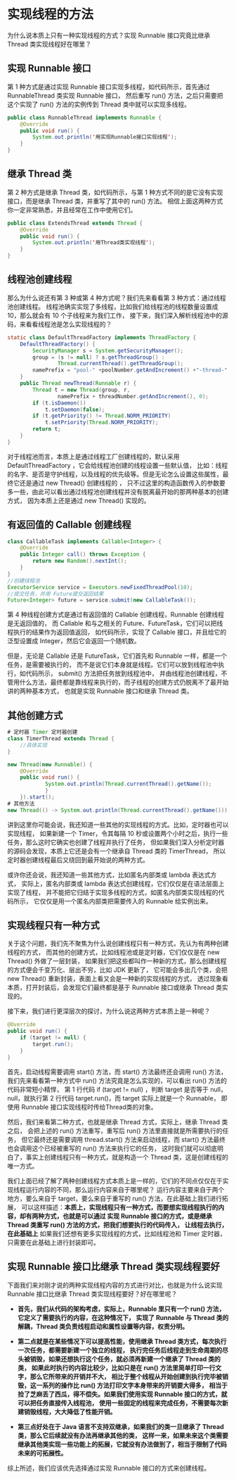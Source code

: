 # 实现线程的方法
为什么说本质上只有一种实现线程的方式？实现 Runnable 接口究竟比继承 Thread 类实现线程好在哪里？

## 实现 Runnable 接口

第 1 种方式是通过实现 Runnable 接口实现多线程，如代码所示，首先通过 RunnableThread 类实现 Runnable 接口，
然后重写 run() 方法，之后只需要把这个实现了 run() 方法的实例传到 Thread 类中就可以实现多线程。

```java
public class RunnableThread implements Runnable {
    @Override
    public void run() {
        System.out.println('用实现Runnable接口实现线程');
    }
}
```

## 继承 Thread 类

第 2 种方式是继承 Thread 类，如代码所示，与第 1 种方式不同的是它没有实现接口，而是继承 Thread 类，并重写了其中的 run() 方法。
相信上面这两种方式你一定非常熟悉，并且经常在工作中使用它们。
```java
public class ExtendsThread extends Thread {
    @Override
    public void run() {
        System.out.println('用Thread类实现线程');
    }
}
```

## 线程池创建线程

那么为什么说还有第 3 种或第 4 种方式呢？我们先来看看第 3 种方式：通过线程池创建线程。
线程池确实实现了多线程，比如我们给线程池的线程数量设置成 10，那么就会有 10 个子线程来为我们工作，
接下来，我们深入解析线程池中的源码，来看看线程池是怎么实现线程的？

```java
static class DefaultThreadFactory implements ThreadFactory {
    DefaultThreadFactory() {
        SecurityManager s = System.getSecurityManager();
        group = (s != null) ? s.getThreadGroup() :
                Thread.currentThread().getThreadGroup();
        namePrefix = "pool-" +poolNumber.getAndIncrement() +"-thread-";
    }
    public Thread newThread(Runnable r) {
        Thread t = new Thread(group, r,
                namePrefix + threadNumber.getAndIncrement(), 0);
        if (t.isDaemon())
            t.setDaemon(false);
        if (t.getPriority() != Thread.NORM_PRIORITY)
            t.setPriority(Thread.NORM_PRIORITY);
        return t;
    }
}
```

对于线程池而言，本质上是通过线程工厂创建线程的，默认采用 DefaultThreadFactory ，它会给线程池创建的线程设置一些默认值，
比如：线程的名字、是否是守护线程，以及线程的优先级等。但是无论怎么设置这些属性，最终它还是通过 new Thread() 创建线程的 ，
只不过这里的构造函数传入的参数要多一些，由此可以看出通过线程池创建线程并没有脱离最开始的那两种基本的创建方式，
因为本质上还是通过 new Thread() 实现的。

## 有返回值的 Callable 创建线程
```java
class CallableTask implements Callable<Integer> {
    @Override
    public Integer call() throws Exception {
        return new Random().nextInt();
    }
}
//创建线程池
ExecutorService service = Executors.newFixedThreadPool(10);
//提交任务，并用 Future提交返回结果
Future<Integer> future = service.submit(new CallableTask());
```
第 4 种线程创建方式是通过有返回值的 Callable 创建线程，Runnable 创建线程是无返回值的，
而 Callable 和与之相关的 Future、FutureTask，它们可以把线程执行的结果作为返回值返回，
如代码所示，实现了 Callable 接口，并且给它的泛型设置成 Integer，然后它会返回一个随机数。

但是，无论是 Callable 还是 FutureTask，它们首先和 Runnable 一样，都是一个任务，是需要被执行的，
而不是说它们本身就是线程。它们可以放到线程池中执行，如代码所示， submit() 方法把任务放到线程池中，
并由线程池创建线程，不管用什么方法，最终都是靠线程来执行的，而子线程的创建方式仍脱离不了最开始讲的两种基本方式，
也就是实现 Runnable 接口和继承 Thread 类。

## 其他创建方式

```java
# 定时器 Timer 定时器创建
class TimerThread extends Thread {
    //具体实现
}

new Thread(new Runnable() {
    @Override
    public void run() {
            System.out.println(Thread.currentThread().getName());
            }
    }).start();
# 其他方法
new Thread(() -> System.out.println(Thread.currentThread().getName())).start();
```
讲到这里你可能会说，我还知道一些其他的实现线程的方式。比如，定时器也可以实现线程，
如果新建一个 Timer，令其每隔 10 秒或设置两个小时之后，执行一些任务，那么这时它确实也创建了线程并执行了任务，
但如果我们深入分析定时器的源码会发现，本质上它还是会有一个继承自 Thread 类的 TimerThread，
所以定时器创建线程最后又绕回到最开始说的两种方式。

或许你还会说，我还知道一些其他方式，比如匿名内部类或 lambda 表达式方式，
实际上，匿名内部类或 lambda 表达式创建线程，它们仅仅是在语法层面上实现了线程，
并不能把它归结于实现多线程的方式，如匿名内部类实现线程的代码所示，
它仅仅是用一个匿名内部类把需要传入的 Runnable 给实例出来。

## 实现线程只有一种方式

关于这个问题，我们先不聚焦为什么说创建线程只有一种方式，先认为有两种创建线程的方式，
而其他的创建方式，比如线程池或是定时器，它们仅仅是在 new Thread() 外做了一层封装，
如果我们把这些都叫作一种新的方式，那么创建线程的方式便会千变万化、层出不穷，比如 JDK 更新了，
它可能会多出几个类，会把 new Thread() 重新封装，表面上看又会是一种新的实现线程的方式，
透过现象看本质，打开封装后，会发现它们最终都是基于 Runnable 接口或继承 Thread 类实现的。

接下来，我们进行更深层次的探讨，为什么说这两种方式本质上是一种呢？
```java
@Override
public void run() {
    if (target != null) {
        target.run();
    }
}
```
首先，启动线程需要调用 start() 方法，而 start() 方法最终还会调用 run() 方法，
我们先来看看第一种方式中 run() 方法究竟是怎么实现的，可以看出 run() 方法的代码非常短小精悍，
第 1 行代码 if (target != null) ，判断 target 是否等于 null，
null，就执行第 2 行代码 target.run()，而 target 实际上就是一个 Runnable，
即使用 Runnable 接口实现线程时传给Thread类的对象。

然后，我们来看第二种方式，也就是继承 Thread 方式，实际上，继承 Thread 类之后，
会把上述的 run() 方法重写，重写后 run() 方法里直接就是所需要执行的任务，
但它最终还是需要调用 thread.start() 方法来启动线程，而 start() 方法最终也会调用这个已经被重写的 run() 方法来执行它的任务，
这时我们就可以彻底明白了，事实上创建线程只有一种方式，就是构造一个 Thread 类，这是创建线程的唯一方式。

我们上面已经了解了两种创建线程方式本质上是一样的，它们的不同点仅仅在于实现线程运行内容的不同，那么运行内容来自于哪里呢？
运行内容主要来自于两个地方，要么来自于 target，要么来自于重写的 run() 方法，在此基础上我们进行拓展，
可以这样描述：**本质上，实现线程只有一种方式，而要想实现线程执行的内容，却有两种方式，也就是可以通过 
实现 Runnable 接口的方式，或是继承 Thread 类重写 run() 方法的方式，把我们想要执行的代码传入，
让线程去执行，在此基础上** 如果我们还想有更多实现线程的方式，比如线程池和 Timer 定时器，只需要在此基础上进行封装即可。

## 实现 Runnable 接口比继承 Thread 类实现线程要好

下面我们来对刚才说的两种实现线程内容的方式进行对比，也就是为什么说实现 Runnable 接口比继承 Thread 类实现线程要好？好在哪里呢？

- **首先，我们从代码的架构考虑，实际上，Runnable 里只有一个 run() 方法，它定义了需要执行的内容，在这种情况下，
实现了 Runnable 与 Thread 类的解耦，Thread 类负责线程启动和属性设置等内容，权责分明。**

- **第二点就是在某些情况下可以提高性能，使用继承 Thread 类方式，每次执行一次任务，都需要新建一个独立的线程，
执行完任务后线程走到生命周期的尽头被销毁，如果还想执行这个任务，就必须再新建一个继承了 Thread 类的类，
如果此时执行的内容比较少，比如只是在 run() 方法里简单打印一行文字，那么它所带来的开销并不大，
相比于整个线程从开始创建到执行完毕被销毁，这一系列的操作比 run() 方法打印文字本身带来的开销要大得多，
相当于捡了芝麻丢了西瓜，得不偿失。如果我们使用实现 Runnable 接口的方式，就可以把任务直接传入线程池， 
使用一些固定的线程来完成任务，不需要每次新建销毁线程，大大降低了性能开销。**

- **第三点好处在于 Java 语言不支持双继承，如果我们的类一旦继承了 Thread 类，那么它后续就没有办法再继承其他的类，
这样一来，如果未来这个类需要继承其他类实现一些功能上的拓展，它就没有办法做到了，相当于限制了代码未来的可拓展性。**

综上所述，我们应该优先选择通过实现 Runnable 接口的方式来创建线程。
